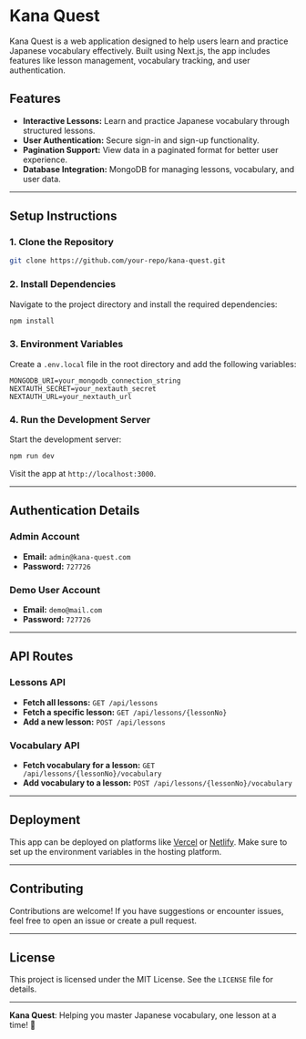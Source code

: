 # Kana Quest

Kana Quest is a web application designed to help users learn and practice Japanese vocabulary effectively. Built using Next.js, the app includes features like lesson management, vocabulary tracking, and user authentication.

## Features

- **Interactive Lessons:** Learn and practice Japanese vocabulary through structured lessons.
- **User Authentication:** Secure sign-in and sign-up functionality.
- **Pagination Support:** View data in a paginated format for better user experience.
- **Database Integration:** MongoDB for managing lessons, vocabulary, and user data.

---

## Setup Instructions

### 1. Clone the Repository
```bash
git clone https://github.com/your-repo/kana-quest.git
```

### 2. Install Dependencies
Navigate to the project directory and install the required dependencies:
```bash
npm install
```

### 3. Environment Variables
Create a `.env.local` file in the root directory and add the following variables:
```env
MONGODB_URI=your_mongodb_connection_string
NEXTAUTH_SECRET=your_nextauth_secret
NEXTAUTH_URL=your_nextauth_url
```

### 4. Run the Development Server
Start the development server:
```bash
npm run dev
```

Visit the app at `http://localhost:3000`.

---

## Authentication Details

### Admin Account
- **Email:** `admin@kana-quest.com`
- **Password:** `727726`

### Demo User Account
- **Email:** `demo@mail.com`
- **Password:** `727726`

---

## API Routes

### Lessons API
- **Fetch all lessons:** `GET /api/lessons`
- **Fetch a specific lesson:** `GET /api/lessons/{lessonNo}`
- **Add a new lesson:** `POST /api/lessons`

### Vocabulary API
- **Fetch vocabulary for a lesson:** `GET /api/lessons/{lessonNo}/vocabulary`
- **Add vocabulary to a lesson:** `POST /api/lessons/{lessonNo}/vocabulary`

---

## Deployment
This app can be deployed on platforms like [Vercel](https://vercel.com/) or [Netlify](https://www.netlify.com/). Make sure to set up the environment variables in the hosting platform.

---

## Contributing
Contributions are welcome! If you have suggestions or encounter issues, feel free to open an issue or create a pull request.

---

## License
This project is licensed under the MIT License. See the `LICENSE` file for details.

---

**Kana Quest**: Helping you master Japanese vocabulary, one lesson at a time! 🎌